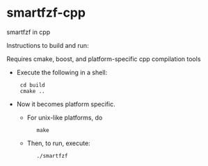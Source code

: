 # smartfzf-cpp

smartfzf in cpp

Instructions to build and run:

Requires cmake, boost, and platform-specific 
cpp compilation tools

 * Execute the following in a shell:

        cd build
        cmake ..

 * Now it becomes platform specific.
   
   + For unix-like platforms, do

            make

   + Then, to run, execute: 

            ./smartfzf



